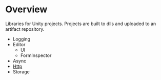 # Overview

Libraries for Unity projects. Projects are built to dlls and uploaded to an artifact repository.

* Logging
* Editor
  * UI
  * FormInspector
* Async
* [Http](docs/http/http.md)
* Storage
